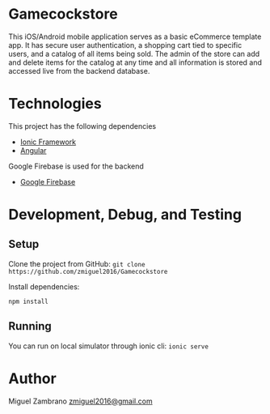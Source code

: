 # Gamecockstore

This iOS/Android mobile application serves as a basic eCommerce template app. It has secure user authentication, a shopping cart tied to specific users, and a catalog of all items being sold. The admin of the store can add and delete items for the catalog at any time and all information is stored and accessed live from the backend database.

# Technologies
This project has the following dependencies
* [Ionic Framework](https://ionicframework.com/)
* [Angular](https://angular.io/)

Google Firebase is used for the backend
* [Google Firebase](https://firebase.google.com/)


# Development, Debug, and Testing
## Setup

Clone the project from GitHub:
`git clone https://github.com/zmiguel2016/Gamecockstore`

Install dependencies:

`npm install`

## Running


You can run on local simulator through ionic cli:
`ionic serve`

# Author

Miguel Zambrano [zmiguel2016@gmail.com](mailto:zmiguel2016@gmail.com)
